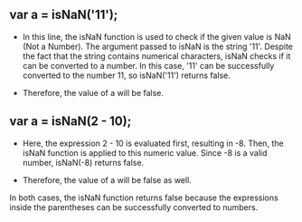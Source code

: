 ## var a = isNaN('11');

-   In this line, the isNaN function is used to check if the given value is NaN (Not a Number). The argument passed to isNaN is the string '11'. Despite the fact that the string contains numerical characters, isNaN checks if it can be converted to a number. In this case, '11' can be successfully converted to the number 11, so isNaN('11') returns false.

-   Therefore, the value of a will be false.

## var a = isNaN(2 - 10);

-   Here, the expression 2 - 10 is evaluated first, resulting in -8. Then, the isNaN function is applied to this numeric value. Since -8 is a valid number, isNaN(-8) returns false.

-   Therefore, the value of a will be false as well.

In both cases, the isNaN function returns false because the expressions inside the parentheses can be successfully converted to numbers.